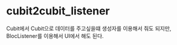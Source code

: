 # cubit2cubit_listener
Cubit에서 Cubit으로 데이터를 주고싶을떄 생성자를 이용해서 줘도 되지만,  
BlocListener를 이용해서 UI에서 해도 된다.